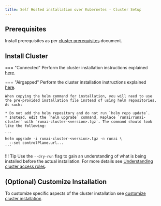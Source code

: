 ```yaml
---
title: Self Hosted installation over Kubernetes - Cluster Setup
---
```




## Prerequisites

Install prerequisites as per [cluster prerequisites](../../cluster-setup/cluster-prerequisites.md) document.  


## Install Cluster

=== "Connected"
    Perform the cluster installation instructions explained [here](../../../cluster-setup/cluster-install/#step-3-install-runai).

=== "Airgapped"
    Perform the cluster installation instructions explained [here](../../../cluster-setup/cluster-install/#step-3-install-runai).

    When copying the helm command for installation, you will need to use the pre-provided installation file instead of using helm repositories. As such:

    * Do not add the helm repository and do not run `helm repo update`.
    * Instead, edit the `helm upgrade` command. Replace `runai/runai-cluster` with `runai-cluster-<version>.tgz`. The command should look like the following:

    ```
    helm upgrade -i runai-cluster-<version>.tgz -n runai \
      --set controlPlane.url...
    ```

!!! Tip
    Use the  `--dry-run` flag to gain an understanding of what is being installed before the actual installation. For more details see [Understanding cluster access roles](../../../config/access-roles/).

## (Optional) Customize Installation

To customize specific aspects of the cluster installation see [customize cluster installation](../../cluster-setup/customize-cluster-install.md).




